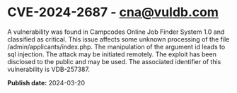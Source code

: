 # CVE-2024-2687 - cna@vuldb.com

A vulnerability was found in Campcodes Online Job Finder System 1.0 and classified as critical. This issue affects some unknown processing of the file /admin/applicants/index.php. The manipulation of the argument id leads to sql injection. The attack may be initiated remotely. The exploit has been disclosed to the public and may be used. The associated identifier of this vulnerability is VDB-257387.

**Publish date:** 2024-03-20
